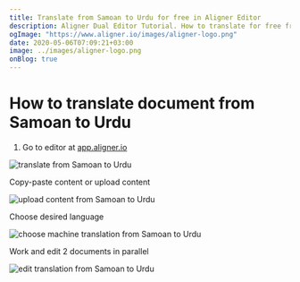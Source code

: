 ```yaml
---
title: Translate from Samoan to Urdu for free in Aligner Editor
description: Aligner Dual Editor Tutorial. How to translate for free from Samoan to Urdu. Aligner is multilingual document management platform. 
ogImage: "https://www.aligner.io/images/aligner-logo.png"
date: 2020-05-06T07:09:21+03:00
image: ../images/aligner-logo.png
onBlog: true
---
```


# How to translate document from Samoan to Urdu

1. Go to editor at [app.aligner.io](https://app.aligner.io "Aligner App web page")

![translate from Samoan to Urdu](../aligner-blank-editor.png "translate from Samoan to Urdu")

Copy-paste content or upload content

![upload content from Samoan to Urdu](../aligner-uploaded-document.png "upload content from Samoan to Urdu")

Choose desired language

![choose machine translation from Samoan to Urdu](../aligner-language-dropdown.png "choose machine translation from Samoan to Urdu")

Work and edit 2 documents in parallel

![edit translation from Samoan to Urdu](../aligner-double-sitded-editor.png "edit translation from Samoan to Urdu")

